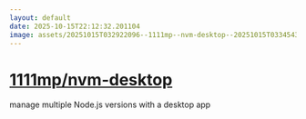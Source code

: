 ```yaml
---
layout: default
date: 2025-10-15T22:12:32.201104
image: assets/20251015T032922096--1111mp--nvm-desktop--20251015T033454391--cropped.png
---
```


# [1111mp/nvm-desktop](https://github.com/1111mp/nvm-desktop)

manage multiple Node.js versions with a desktop app
